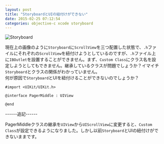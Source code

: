 ```yaml
---
layout: post
title: "StoryboardとUIの紐付けができない"
date: 2015-02-25 07:12:54
categories: objective-c xcode storyboard
---
```

<p><img src="https://i.stack.imgur.com/LBzFk.png" alt="Storyboard"></p>

<p>現在上の画像のように<code>Storyboard</code>に<code>ScrollView</code>を三つ配置した状態で、<code>.h</code>ファイルにそれぞれの<code>ScrollView</code>を紐付けようとしているのですが、<code>.h</code>ファイル上に<code>IBOutlet</code>を設置することができません。まず、<code>Custom Class</code>にクラス名を設定しようとしてもできません。継承しているクラスが問題でしょうか？イマイチ<code>Storyboard</code>とクラスの関係がわかっていません。<br>
何が原因で<code>Storyboard</code>とUIを紐付けることができないのでしょうか？</p>

<pre><code>#import &lt;UIKit/UIKit.h&gt;

@interface PagerMiddle : UIView

@end
</code></pre>

<p>------追記------</p>

<p>PagerMiddleクラスの継承を<code>UIView</code>から<code>UIScrollView</code>に変更すると、<code>Custom Class</code>が設定できるようになりました。しかし以前<code>Storyboard</code>とUIの紐付けができないままです。</p>
